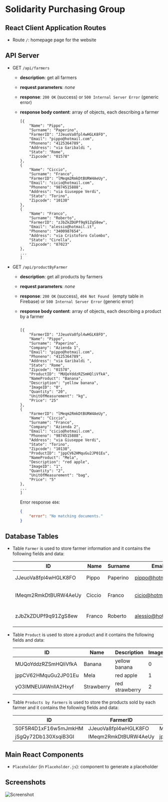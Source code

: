 # Solidarity Purchasing Group

## React Client Application Routes

- Route `/`: homepage page for the website

## API Server

- GET `/api/farmers`
  - **description**: get all farmers
  
  - **request parameters**: *none*
  
  - **response**: `200 OK` (success) or `500 Internal Server Error` (generic error)
  
  - **response body content**: array of objects, each describing a farmer
    
    ```json5
    [{
        "Name": "Pippo",
        "Surname": "Paperino",
        "FarmerID": "JJeuoVa8fpl4wHGLK8FO",
        "Email": "pippo@hotmail.com",
        "Phoneno": "4125364789",
        "Address": "via Garibaldi ",
        "State": "Rome",
        "Zipcode": "01578"
    },
    {
        "Name": "Ciccio",
        "Surname": "Franco",
        "FarmerID": "lMeqm2RmkDtBURW4AeUy",
        "Email": "cicio@hotmail.com",
        "Phoneno": "9874515888",
        "Address": "via Giuseppe Verdi",
        "State": "Torino",
        "Zipcode": "10138"
    },
    {
        "Name": "Franco",
        "Surname": "Roberto",
        "FarmerID": "zJbZkZDUPf9q91ZgS8ew",
        "Email": "alessio@hotmail.it",
        "Phoneno": "3400987654",
        "Address": "via Cristoforo Colombo",
        "State": "Cirella",
        "Zipcode": "87023"
    },
    ...
    ]
    ```

- GET `/api/productByFarmer`
    - **description**: get all products by farmers

    - **request parameters**: *none*

    - **response**: `200 OK` (success), `404 Not Found ` (empty table in Firebase) or `500 Internal Server Error` (generic error)

    - **response body content**: array of objects, each describing a product by a farmer

      ```json5
      
      [{
          "FarmerID": "JJeuoVa8fpl4wHGLK8FO",
          "Name": "Pippo",
          "Surname": "Paperino",
          "Company": "Azienda 1",
          "Email": "pippo@hotmail.com",
          "Phoneno": "4125364789",
          "Address": "via Garibaldi ",
          "State": "Rome",
          "Zipcode": "01578",
          "ProductID": "MUQoYddzRZSmHQliVfkA",
          "NameProduct": "Banana",
          "Description": "yellow banana",
          "ImageID": "0",
          "Quantity": "20",
          "UnitOfMeasurement": "kg",
          "Price": "25"
      },
      {
          "FarmerID": "lMeqm2RmkDtBURW4AeUy",
          "Name": "Ciccio",
          "Surname": "Franco",
          "Company": "Azienda 2",
          "Email": "cicio@hotmail.com",
          "Phoneno": "9874515888",
          "Address": "via Giuseppe Verdi",
          "State": "Torino",
          "Zipcode": "10138",
          "ProductID": "jppCV62HMquGu2JP01Eu",
          "NameProduct": "Mela",
          "Description": "red apple",
          "ImageID": "1",
          "Quantity": "2",
          "UnitOfMeasurement": "bag",
          "Price": "5"
      },
      ...
      ]
      ```

      Error response `404`:

      ```json
      {
          "error": "No matching documents."
      }
      ```
      
## Database Tables
- Table `Farmer` is used to store farmer information and it contains the following fields and data:

   | ID                   | Name   | Surname  | Email              | Phoneno    | Address                | State   | Zipcode |
   | -------------------- | ------ | -------- | ------------------ | ---------- | ---------------------- | ------- | ------- |
   | JJeuoVa8fpl4wHGLK8FO | Pippo  | Paperino | pippo@hotmail.com  | 4125364789 | via Garibaldi          | Rome    | 01578   |
   | lMeqm2RmkDtBURW4AeUy | Ciccio | Franco   | cicio@hotmail.com  | 9874515888 | via Giuseppe Verdi     | Torino  | 10138   |
   | zJbZkZDUPf9q91ZgS8ew | Franco | Roberto  | alessio@hotmail.it | 3400987654 | via Cristoforo Colombo | Cirella | 87023   |

-  Table `Product` is used to store a product and it contains the following fields and data:
   
   | ID                   | Name       | Description    | ImageID |
   | -------------------- | ---------- | -------------- | ------- |
   | MUQoYddzRZSmHQliVfkA | Banana     | yellow banana  | 0       |
   | jppCV62HMquGu2JP01Eu | Mela       | red apple      | 1       |
   | yO3IMNEUlAWnllA2Hxyf | Strawberry | red strawberry | 2       |
   
-  Table `Products by Farmers` is used to store the products sold by each farmer and it contains the following fields and data:
   
   | ID                   | FarmerID             | ProductID            | Quantity | Unitofmeasurement | Price |
   | -------------------- | -------------------- | -------------------- | -------- | ----------------- | ----- |
   | S0F5R4D1xF16w5mJmkHM | JJeuoVa8fpl4wHGLK8FO | MUQoYddzRZSmHQliVfkA | 20       | kg                | 25    |
   | jSgQy72Db130XsqiB3GI | lMeqm2RmkDtBURW4AeUy | jppCV62HMquGu2JP01Eu | 2        | bag               | 5     |


## Main React Components

- `Placeholder` (in `Placeholder.js`): component to generate a placeholder

## Screenshots

![Screenshot](./img/screenshot1.PNG)
